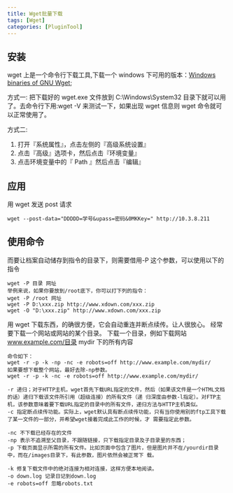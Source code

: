 ```yaml
---
title: Wget批量下载
tags: [Wget]
categories: [PluginTool]
---
```


## 安装

wget 上是一个命令行下载工具,下载一个 windows 下可用的版本：[Windows binaries of GNU Wget](https://eternallybored.org/misc/wget/);

方式一:
把下载好的 wget.exe 文件放到 C:\Windows\System32 目录下就可以用了。去命令行下用:wget -V 来测试一下，如果出现 wget 信息则 wget 命令就可以正常使用了。

方式二:

1. 打开『系统属性』，点击左侧的『高级系统设置』
2. 点击『高级』选项卡，然后点击『环境变量』
3. 点击环境变量中的『 Path 』然后点击『编辑』

## 应用

用 wget 发送 post 请求

    wget --post-data="DDDDD=学号&upass=密码&0MKKey=" http://10.3.8.211

## 使用命令

而要让档案自动储存到指令的目录下，则需要借用-P 这个参数，可以使用以下的指令

    wget -P 目录 网址
    举例来说，如果你要放到/root底下，你可以打下列的指令：
    wget -P /root 网址
    wget -P D:\xxx.zip http://www.xdown.com/xxx.zip
    wget -O "D:\xxx.zip" http://www.xdown.com/xxx.zip

用 wget 下载东西，的确很方便，它会自动重连并断点续传。让人很放心。
经常要下载一个网站或网站的某个目录。
下载一个目录，例如下载网站 www.example.com/目录 mydir 下的所有内容

    命令如下：
    wget -r -p -k -np -nc -e robots=off http://www.example.com/mydir/
    如果要想下载整个网站，最好去除-np参数。
    wget -r -p -k -nc -e robots=off http://www.example.com/mydir/

    -r 递归；对于HTTP主机，wget首先下载URL指定的文件，然后（如果该文件是一个HTML文档的话）递归下载该文件所引用（超级连接）的所有文件（递 归深度由参数-l指定）。对FTP主机，该参数意味着要下载URL指定的目录中的所有文件，递归方法与HTTP主机类似。
    -c 指定断点续传功能。实际上，wget默认具有断点续传功能，只有当你使用别的ftp工具下载了某一文件的一部分，并希望wget接着完成此工作的时候，才 需要指定此参数。

    -nc 不下载已经存在的文件
    -np 表示不追溯至父目录，不跟随链接，只下载指定目录及子目录里的东西；
    -p 下载页面显示所需的所有文件。比如页面中包含了图片，但是图片并不在/yourdir目录中，而在/images目录下，有此参数，图片依然会被正常下 载。

    -k 修复下载文件中的绝对连接为相对连接，这样方便本地阅读。
    -o down.log 记录日记到down.log
    -e robots=off 忽略robots.txt

